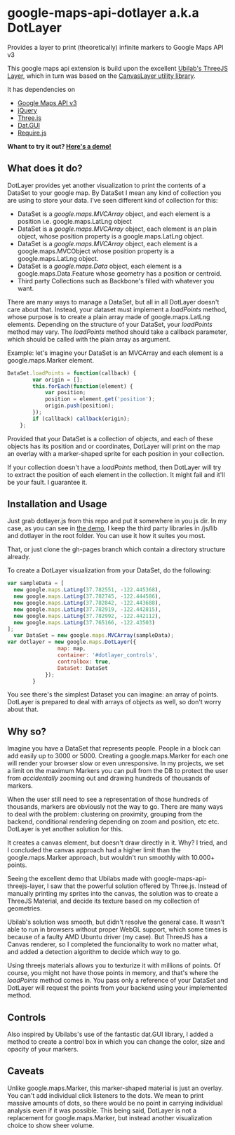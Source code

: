 google-maps-api-dotlayer a.k.a DotLayer 
=======================================

Provides a layer to print (theoretically) infinite markers to Google Maps API v3

This google maps api extension is build upon the excellent [Ubilab's ThreeJS Layer](https://github.com/ubilabs/google-maps-api-threejs-layer), which in turn was based on the [CanvasLayer utility library](https://google-maps-utility-library-v3.googlecode.com/svn/trunk/canvaslayer/docs/reference.html).

It has dependencies on 

* [Google Maps API v3](https://developers.google.com/maps/)
* [jQuery](http://jquery.com/)
* [Three.js](http://threejs.org/)
* [Dat.GUI](https://code.google.com/p/dat-gui/)
* [Require.js](http://requirejs.org/)


**Whant to try it out? [Here's a demo!](http://amenadiel.github.io/google-maps-api-dotlayer/demo.html)**

## What does it do? 

DotLayer provides yet another visualization to print the contents of a DataSet to your google map. By DataSet I mean any kind of collection you are using to store your data. I've seen different kind of collection for this:
* DataSet is a *google.maps.MVCArray* object, and each element is a position i.e. google.maps.LatLng object
* DataSet is a *google.maps.MVCArray* object, each element is an plain object, whose position property is a google.maps.LatLng object.
* DataSet is a *google.maps.MVCArray* object, each element is a google.maps.MVCObject whose position property is a google.maps.LatLng object.
* DataSet is a *google.maps.Data* object, each element is a google.maps.Data.Feature whose geometry has a position or centroid.
* Third party Collections such as Backbone's filled with whatever you want.

There are many ways to manage a DataSet, but all in all DotLayer doesn't care about that. Instead, your dataset must implement a *loadPoints* method, whose purpose is to create a plain array made of google.maps.LatLng elements. Depending on the structure of your DataSet, your *loadPoints* method may vary. The *loadPoints* method should take a callback parameter, which should be called with the plain array as argument.

Example: let's imagine your DataSet is an MVCArray and each element is a google.maps.Marker element.

```js
DataSet.loadPoints = function(callback) {
		var origin = [];
		this.forEach(function(element) {
			var position;
			position = element.get('position');
			origin.push(position);
		});
		if (callback) callback(origin);
	};

```
Provided that your DataSet is a collection of objects, and each of these objects has its position and or coordinates, DotLayer will print on the map an overlay with a marker-shaped sprite for each position in your collection.

If your collection doesn't have a  *loadPoints* method, then DotLayer will try to extract the position of each element in the collection. It might fail and it'll be your fault. I guarantee it.


## Installation and Usage

Just grab dotlayer.js from this repo and put it somewhere in you js dir. In my case, as you can see in [the demo](http://amenadiel.github.io/google-maps-api-dotlayer/demo.html), I keep the third party libraries in /js/lib and dotlayer in the root folder. You can use it how it suites you most.

That, or just clone the gh-pages branch which contain a directory structure already.

To create a DotLayer visualization from your DataSet, do the following:

```js
var sampleData = [
  new google.maps.LatLng(37.782551, -122.445368),
  new google.maps.LatLng(37.782745, -122.444586),
  new google.maps.LatLng(37.782842, -122.443688),
  new google.maps.LatLng(37.782919, -122.442815),
  new google.maps.LatLng(37.782992, -122.442112),
  new google.maps.LatLng(37.765166, -122.43503)
];
  var DataSet = new google.maps.MVCArray(sampleData);
var dotlayer = new google.maps.DotLayer({
				map: map,
				container: '#dotlayer_controls',
				controlbox: true,
				DataSet: DataSet
			});
		}

```

You see there's the simplest Dataset you can imagine: an array of points. DotLayer is prepared to deal with arrays of objects as well, so don't worry about that.


## Why so?

Imagine you have a DataSet that represents people. People in a block can add easily up to 3000 or 5000. Creating a google.maps.Marker for each one will render your browser slow or even unresponsive. In my projects, we set a limit on the maximum Markers you can pull from the DB to protect the user from *accidentally* zooming out and drawing hundreds of thousands of markers.

When the user still need to see a representation of those hundreds of thousands, markers are obviously not the way to go. There are many ways to deal with the problem: clustering on proximity, grouping from the backend, conditional rendering depending on zoom and position, etc etc. DotLayer is yet another solution for this.

It creates a canvas element, but doesn't draw directly in it. Why? I tried, and I concluded the canvas approach had a higher limit than the google.maps.Marker approach, but wouldn't run smoothly with 10.000+ points.

Seeing the excellent demo that Ubilabs made with google-maps-api-threejs-layer, I saw that the powerful solution offered by Three.js. Instead of manually printing my sprites into the canvas, the solution was to create a ThreeJS Material, and decide its texture based on my collection of geometries.

Ubilab's solution was smooth, but didn't resolve the general case. It wasn't able to run in browsers without proper WebGL support, which some times is because of a faulty AMD Ubuntu driver (my case). But ThreeJS has a Canvas renderer, so I completed the funcionality to work no matter what, and added a detection algorithm to decide which way to go.

Using threejs materials allows you to texturize it with millions of points. Of course, you might not have those points in memory, and that's where the *loadPoints* method comes in. You pass only a reference of your DataSet and DotLayer will request the points from your backend using your implemented method.


## Controls 

Also inspired by Ubilabs's use of the fantastic dat.GUI library, I added a method to create a control box in which you can change the color, size and opacity of your markers.


## Caveats 

Unlike google.maps.Marker, this marker-shaped material is just an overlay. You can't add individual click listeners to the dots. We mean to print massive amounts of dots, so there would be no point in carrying individual analysis even if it was possible. This being said, DotLayer is not a replacement for google.maps.Marker, but instead another visualization choice to show sheer volume.



